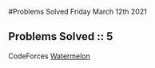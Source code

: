 #Problems Solved Friday March 12th 2021

Problems Solved :: 5
-----------------
CodeForces
[Watermelon](https://codeforces.com/problemset/problem/4/A)
